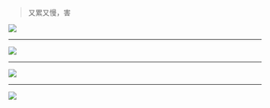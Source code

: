 > 又累又慢，害

![](https://i.loli.net/2021/09/20/Rm6MADGWVj8olvQ.jpg)

---

![](https://i.loli.net/2021/09/20/EgGasZoephuyT1x.jpg)

---

![](https://i.loli.net/2021/09/20/1Vde7i8S3sljNnp.jpg)

---

![](https://i.loli.net/2021/09/20/d95eOcNavwfy2Ko.jpg)